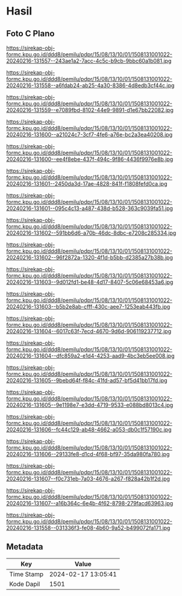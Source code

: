 # Hasil

## Foto C Plano

https://sirekap-obj-formc.kpu.go.id/ddd8/pemilu/pdpr/15/08/13/10/01/1508131001022-20240216-131557--243ae1a2-7acc-4c5c-b9cb-9bbc60a1b081.jpg

https://sirekap-obj-formc.kpu.go.id/ddd8/pemilu/pdpr/15/08/13/10/01/1508131001022-20240216-131558--a6fdab24-ab25-4a30-8386-4d8edb3cf44c.jpg

https://sirekap-obj-formc.kpu.go.id/ddd8/pemilu/pdpr/15/08/13/10/01/1508131001022-20240216-131559--e7089fbd-8102-44e9-9891-d1e67bb22082.jpg

https://sirekap-obj-formc.kpu.go.id/ddd8/pemilu/pdpr/15/08/13/10/01/1508131001022-20240216-131600--a21024c7-3cf7-4fe6-a76e-bc2a3ea40208.jpg

https://sirekap-obj-formc.kpu.go.id/ddd8/pemilu/pdpr/15/08/13/10/01/1508131001022-20240216-131600--ee4f8ebe-437f-494c-9f86-4436f9976e8b.jpg

https://sirekap-obj-formc.kpu.go.id/ddd8/pemilu/pdpr/15/08/13/10/01/1508131001022-20240216-131601--2450da3d-17ae-4828-841f-f1808fefd0ca.jpg

https://sirekap-obj-formc.kpu.go.id/ddd8/pemilu/pdpr/15/08/13/10/01/1508131001022-20240216-131601--095c4c13-a487-438d-b528-363c9039fa51.jpg

https://sirekap-obj-formc.kpu.go.id/ddd8/pemilu/pdpr/15/08/13/10/01/1508131001022-20240216-131602--591bb6d6-a70b-46dc-8dbc-e7208c285334.jpg

https://sirekap-obj-formc.kpu.go.id/ddd8/pemilu/pdpr/15/08/13/10/01/1508131001022-20240216-131602--96f2872a-1320-4f1d-b5bb-d2385a27b38b.jpg

https://sirekap-obj-formc.kpu.go.id/ddd8/pemilu/pdpr/15/08/13/10/01/1508131001022-20240216-131603--9d012fd1-be48-4d17-8407-5c06e68453a6.jpg

https://sirekap-obj-formc.kpu.go.id/ddd8/pemilu/pdpr/15/08/13/10/01/1508131001022-20240216-131603--b5b2e8ab-cfff-430c-aee7-1253eab443fb.jpg

https://sirekap-obj-formc.kpu.go.id/ddd8/pemilu/pdpr/15/08/13/10/01/1508131001022-20240216-131604--6017c63f-7ecd-4670-9d6d-906119237712.jpg

https://sirekap-obj-formc.kpu.go.id/ddd8/pemilu/pdpr/15/08/13/10/01/1508131001022-20240216-131604--dfc859a2-e1d4-4253-aad9-4bc3eb5ee008.jpg

https://sirekap-obj-formc.kpu.go.id/ddd8/pemilu/pdpr/15/08/13/10/01/1508131001022-20240216-131605--9bebd64f-f84c-41fd-ad57-bf5d41bb17fd.jpg

https://sirekap-obj-formc.kpu.go.id/ddd8/pemilu/pdpr/15/08/13/10/01/1508131001022-20240216-131605--9e1198e7-e3dd-4719-9533-e088bd8013c4.jpg

https://sirekap-obj-formc.kpu.go.id/ddd8/pemilu/pdpr/15/08/13/10/01/1508131001022-20240216-131606--fc44c129-ab48-4662-a053-db0c1f57190c.jpg

https://sirekap-obj-formc.kpu.go.id/ddd8/pemilu/pdpr/15/08/13/10/01/1508131001022-20240216-131606--29133fe8-d1cd-4f68-bf97-35da980fa780.jpg

https://sirekap-obj-formc.kpu.go.id/ddd8/pemilu/pdpr/15/08/13/10/01/1508131001022-20240216-131607--f0c731eb-7a03-4676-a267-f828a42b1f2d.jpg

https://sirekap-obj-formc.kpu.go.id/ddd8/pemilu/pdpr/15/08/13/10/01/1508131001022-20240216-131607--a16b364c-6e4b-4f62-8798-279facd63963.jpg

https://sirekap-obj-formc.kpu.go.id/ddd8/pemilu/pdpr/15/08/13/10/01/1508131001022-20240216-131558--031336f3-fe08-4b60-9a52-b499072fa171.jpg


## Metadata

| Key        | Value               |
| ---------- | ------------------- |
| Time Stamp | 2024-02-17 13:05:41 |
| Kode Dapil | 1501                |



